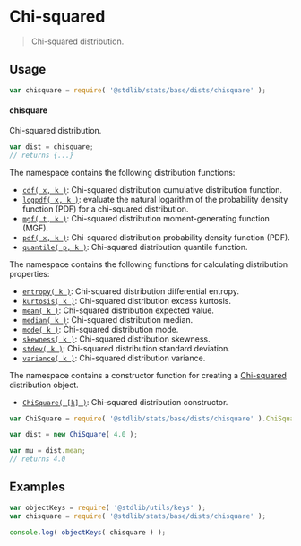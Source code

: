 <!--

@license Apache-2.0

Copyright (c) 2018 The Stdlib Authors.

Licensed under the Apache License, Version 2.0 (the "License");
you may not use this file except in compliance with the License.
You may obtain a copy of the License at

   http://www.apache.org/licenses/LICENSE-2.0

Unless required by applicable law or agreed to in writing, software
distributed under the License is distributed on an "AS IS" BASIS,
WITHOUT WARRANTIES OR CONDITIONS OF ANY KIND, either express or implied.
See the License for the specific language governing permissions and
limitations under the License.

-->

# Chi-squared

> Chi-squared distribution.

<section class="usage">

## Usage

```javascript
var chisquare = require( '@stdlib/stats/base/dists/chisquare' );
```

#### chisquare

Chi-squared distribution.

```javascript
var dist = chisquare;
// returns {...}
```

The namespace contains the following distribution functions:

<!-- <toc pattern="*+(cdf|pdf|mgf|quantile)*"> -->

<div class="namespace-toc">

-   <span class="signature">[`cdf( x, k )`][@stdlib/stats/base/dists/chisquare/cdf]</span><span class="delimiter">: </span><span class="description">Chi-squared distribution cumulative distribution function.</span>
-   <span class="signature">[`logpdf( x, k )`][@stdlib/stats/base/dists/chisquare/logpdf]</span><span class="delimiter">: </span><span class="description">evaluate the natural logarithm of the probability density function (PDF) for a chi-squared distribution.</span>
-   <span class="signature">[`mgf( t, k )`][@stdlib/stats/base/dists/chisquare/mgf]</span><span class="delimiter">: </span><span class="description">Chi-squared distribution moment-generating function (MGF).</span>
-   <span class="signature">[`pdf( x, k )`][@stdlib/stats/base/dists/chisquare/pdf]</span><span class="delimiter">: </span><span class="description">Chi-squared distribution probability density function (PDF).</span>
-   <span class="signature">[`quantile( p, k )`][@stdlib/stats/base/dists/chisquare/quantile]</span><span class="delimiter">: </span><span class="description">Chi-squared distribution quantile function.</span>

</div>

<!-- </toc> -->

The namespace contains the following functions for calculating distribution properties:

<!-- <toc pattern="*+(entropy|kurtosis|mean|median|mode|skewness|stdev|variance)*"> -->

<div class="namespace-toc">

-   <span class="signature">[`entropy( k )`][@stdlib/stats/base/dists/chisquare/entropy]</span><span class="delimiter">: </span><span class="description">Chi-squared distribution differential entropy.</span>
-   <span class="signature">[`kurtosis( k )`][@stdlib/stats/base/dists/chisquare/kurtosis]</span><span class="delimiter">: </span><span class="description">Chi-squared distribution excess kurtosis.</span>
-   <span class="signature">[`mean( k )`][@stdlib/stats/base/dists/chisquare/mean]</span><span class="delimiter">: </span><span class="description">Chi-squared distribution expected value.</span>
-   <span class="signature">[`median( k )`][@stdlib/stats/base/dists/chisquare/median]</span><span class="delimiter">: </span><span class="description">Chi-squared distribution median.</span>
-   <span class="signature">[`mode( k )`][@stdlib/stats/base/dists/chisquare/mode]</span><span class="delimiter">: </span><span class="description">Chi-squared distribution mode.</span>
-   <span class="signature">[`skewness( k )`][@stdlib/stats/base/dists/chisquare/skewness]</span><span class="delimiter">: </span><span class="description">Chi-squared distribution skewness.</span>
-   <span class="signature">[`stdev( k )`][@stdlib/stats/base/dists/chisquare/stdev]</span><span class="delimiter">: </span><span class="description">Chi-squared distribution standard deviation.</span>
-   <span class="signature">[`variance( k )`][@stdlib/stats/base/dists/chisquare/variance]</span><span class="delimiter">: </span><span class="description">Chi-squared distribution variance.</span>

</div>

<!-- </toc> -->

The namespace contains a constructor function for creating a [Chi-squared][chisquare-distribution] distribution object.

<!-- <toc pattern="*ctor*"> -->

<div class="namespace-toc">

-   <span class="signature">[`ChiSquare( [k] )`][@stdlib/stats/base/dists/chisquare/ctor]</span><span class="delimiter">: </span><span class="description">Chi-squared distribution constructor.</span>

</div>

<!-- </toc> -->

```javascript
var ChiSquare = require( '@stdlib/stats/base/dists/chisquare' ).ChiSquare;

var dist = new ChiSquare( 4.0 );

var mu = dist.mean;
// returns 4.0
```

</section>

<!-- /.usage -->

<section class="examples">

## Examples

<!-- TODO: better examples -->

<!-- eslint no-undef: "error" -->

```javascript
var objectKeys = require( '@stdlib/utils/keys' );
var chisquare = require( '@stdlib/stats/base/dists/chisquare' );

console.log( objectKeys( chisquare ) );
```

</section>

<!-- /.examples -->

<section class="links">

[chisquare-distribution]: https://en.wikipedia.org/wiki/Chi-squared_distribution

<!-- <toc-links> -->

[@stdlib/stats/base/dists/chisquare/ctor]: https://github.com/stdlib-js/stdlib/tree/develop/lib/node_modules/%40stdlib/stats/base/dists/chisquare/ctor

[@stdlib/stats/base/dists/chisquare/entropy]: https://github.com/stdlib-js/stdlib/tree/develop/lib/node_modules/%40stdlib/stats/base/dists/chisquare/entropy

[@stdlib/stats/base/dists/chisquare/kurtosis]: https://github.com/stdlib-js/stdlib/tree/develop/lib/node_modules/%40stdlib/stats/base/dists/chisquare/kurtosis

[@stdlib/stats/base/dists/chisquare/mean]: https://github.com/stdlib-js/stdlib/tree/develop/lib/node_modules/%40stdlib/stats/base/dists/chisquare/mean

[@stdlib/stats/base/dists/chisquare/median]: https://github.com/stdlib-js/stdlib/tree/develop/lib/node_modules/%40stdlib/stats/base/dists/chisquare/median

[@stdlib/stats/base/dists/chisquare/mode]: https://github.com/stdlib-js/stdlib/tree/develop/lib/node_modules/%40stdlib/stats/base/dists/chisquare/mode

[@stdlib/stats/base/dists/chisquare/skewness]: https://github.com/stdlib-js/stdlib/tree/develop/lib/node_modules/%40stdlib/stats/base/dists/chisquare/skewness

[@stdlib/stats/base/dists/chisquare/stdev]: https://github.com/stdlib-js/stdlib/tree/develop/lib/node_modules/%40stdlib/stats/base/dists/chisquare/stdev

[@stdlib/stats/base/dists/chisquare/variance]: https://github.com/stdlib-js/stdlib/tree/develop/lib/node_modules/%40stdlib/stats/base/dists/chisquare/variance

[@stdlib/stats/base/dists/chisquare/cdf]: https://github.com/stdlib-js/stdlib/tree/develop/lib/node_modules/%40stdlib/stats/base/dists/chisquare/cdf

[@stdlib/stats/base/dists/chisquare/logpdf]: https://github.com/stdlib-js/stdlib/tree/develop/lib/node_modules/%40stdlib/stats/base/dists/chisquare/logpdf

[@stdlib/stats/base/dists/chisquare/mgf]: https://github.com/stdlib-js/stdlib/tree/develop/lib/node_modules/%40stdlib/stats/base/dists/chisquare/mgf

[@stdlib/stats/base/dists/chisquare/pdf]: https://github.com/stdlib-js/stdlib/tree/develop/lib/node_modules/%40stdlib/stats/base/dists/chisquare/pdf

[@stdlib/stats/base/dists/chisquare/quantile]: https://github.com/stdlib-js/stdlib/tree/develop/lib/node_modules/%40stdlib/stats/base/dists/chisquare/quantile

<!-- </toc-links> -->

</section>

<!-- /.links -->
